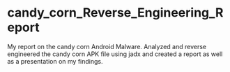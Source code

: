 # candy_corn_Reverse_Engineering_Report
My report on the candy corn Android Malware. Analyzed and reverse engineered the candy corn APK file using jadx and created a report as well as a presentation on my findings.
